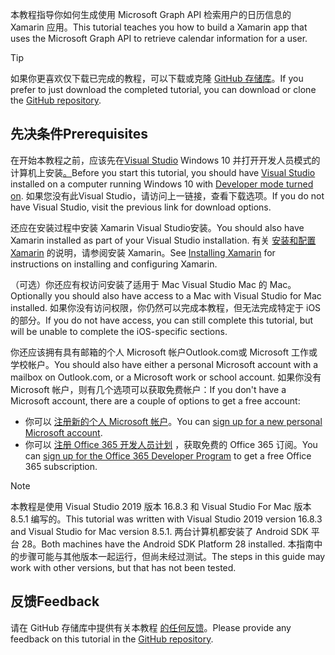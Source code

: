 <!-- markdownlint-disable MD002 MD041 -->

<span data-ttu-id="9b813-101">本教程指导你如何生成使用 Microsoft Graph API 检索用户的日历信息的 Xamarin 应用。</span><span class="sxs-lookup"><span data-stu-id="9b813-101">This tutorial teaches you how to build a Xamarin app that uses the Microsoft Graph API to retrieve calendar information for a user.</span></span>

> [!TIP]
> <span data-ttu-id="9b813-102">如果你更喜欢仅下载已完成的教程，可以下载或克隆 [GitHub 存储库](https://github.com/microsoftgraph/msgraph-training-xamarin)。</span><span class="sxs-lookup"><span data-stu-id="9b813-102">If you prefer to just download the completed tutorial, you can download or clone the [GitHub repository](https://github.com/microsoftgraph/msgraph-training-xamarin).</span></span>

## <a name="prerequisites"></a><span data-ttu-id="9b813-103">先决条件</span><span class="sxs-lookup"><span data-stu-id="9b813-103">Prerequisites</span></span>

<span data-ttu-id="9b813-104">在开始本教程之前，应该先在[Visual Studio](https://visualstudio.microsoft.com/vs/) Windows 10 并打开开发人员模式的计算机上安装[。](https://docs.microsoft.com/windows/uwp/get-started/enable-your-device-for-development)</span><span class="sxs-lookup"><span data-stu-id="9b813-104">Before you start this tutorial, you should have [Visual Studio](https://visualstudio.microsoft.com/vs/) installed on a computer running Windows 10 with [Developer mode turned on](https://docs.microsoft.com/windows/uwp/get-started/enable-your-device-for-development).</span></span> <span data-ttu-id="9b813-105">如果您没有此Visual Studio，请访问上一链接，查看下载选项。</span><span class="sxs-lookup"><span data-stu-id="9b813-105">If you do not have Visual Studio, visit the previous link for download options.</span></span>

<span data-ttu-id="9b813-106">还应在安装过程中安装 Xamarin Visual Studio安装。</span><span class="sxs-lookup"><span data-stu-id="9b813-106">You should also have Xamarin installed as part of your Visual Studio installation.</span></span> <span data-ttu-id="9b813-107">有关 [安装和配置 Xamarin](/xamarin/cross-platform/get-started/installation) 的说明，请参阅安装 Xamarin。</span><span class="sxs-lookup"><span data-stu-id="9b813-107">See [Installing Xamarin](/xamarin/cross-platform/get-started/installation) for instructions on installing and configuring Xamarin.</span></span>

<span data-ttu-id="9b813-108">（可选）你还应有权访问安装了适用于 Mac Visual Studio Mac 的 Mac。</span><span class="sxs-lookup"><span data-stu-id="9b813-108">Optionally you should also have access to a Mac with Visual Studio for Mac installed.</span></span> <span data-ttu-id="9b813-109">如果你没有访问权限，你仍然可以完成本教程，但无法完成特定于 iOS 的部分。</span><span class="sxs-lookup"><span data-stu-id="9b813-109">If you do not have access, you can still complete this tutorial, but will be unable to complete the iOS-specific sections.</span></span>

<span data-ttu-id="9b813-110">你还应该拥有具有邮箱的个人 Microsoft 帐户Outlook.com或 Microsoft 工作或学校帐户。</span><span class="sxs-lookup"><span data-stu-id="9b813-110">You should also have either a personal Microsoft account with a mailbox on Outlook.com, or a Microsoft work or school account.</span></span> <span data-ttu-id="9b813-111">如果你没有 Microsoft 帐户，则有几个选项可以获取免费帐户：</span><span class="sxs-lookup"><span data-stu-id="9b813-111">If you don't have a Microsoft account, there are a couple of options to get a free account:</span></span>

- <span data-ttu-id="9b813-112">你可以 [注册新的个人 Microsoft 帐户](https://signup.live.com/signup?wa=wsignin1.0&rpsnv=12&ct=1454618383&rver=6.4.6456.0&wp=MBI_SSL_SHARED&wreply=https://mail.live.com/default.aspx&id=64855&cbcxt=mai&bk=1454618383&uiflavor=web&uaid=b213a65b4fdc484382b6622b3ecaa547&mkt=E-US&lc=1033&lic=1)。</span><span class="sxs-lookup"><span data-stu-id="9b813-112">You can [sign up for a new personal Microsoft account](https://signup.live.com/signup?wa=wsignin1.0&rpsnv=12&ct=1454618383&rver=6.4.6456.0&wp=MBI_SSL_SHARED&wreply=https://mail.live.com/default.aspx&id=64855&cbcxt=mai&bk=1454618383&uiflavor=web&uaid=b213a65b4fdc484382b6622b3ecaa547&mkt=E-US&lc=1033&lic=1).</span></span>
- <span data-ttu-id="9b813-113">你可以 [注册 Office 365 开发人员计划](https://developer.microsoft.com/office/dev-program) ，获取免费的 Office 365 订阅。</span><span class="sxs-lookup"><span data-stu-id="9b813-113">You can [sign up for the Office 365 Developer Program](https://developer.microsoft.com/office/dev-program) to get a free Office 365 subscription.</span></span>

> [!NOTE]
> <span data-ttu-id="9b813-114">本教程是使用 Visual Studio 2019 版本 16.8.3 和 Visual Studio For Mac 版本 8.5.1 编写的。</span><span class="sxs-lookup"><span data-stu-id="9b813-114">This tutorial was written with Visual Studio 2019 version 16.8.3 and Visual Studio for Mac version 8.5.1.</span></span> <span data-ttu-id="9b813-115">两台计算机都安装了 Android SDK 平台 28。</span><span class="sxs-lookup"><span data-stu-id="9b813-115">Both machines have the Android SDK Platform 28 installed.</span></span> <span data-ttu-id="9b813-116">本指南中的步骤可能与其他版本一起运行，但尚未经过测试。</span><span class="sxs-lookup"><span data-stu-id="9b813-116">The steps in this guide may work with other versions, but that has not been tested.</span></span>

## <a name="feedback"></a><span data-ttu-id="9b813-117">反馈</span><span class="sxs-lookup"><span data-stu-id="9b813-117">Feedback</span></span>

<span data-ttu-id="9b813-118">请在 GitHub 存储库中提供有关本教程 [的任何反馈](https://github.com/microsoftgraph/msgraph-training-xamarin)。</span><span class="sxs-lookup"><span data-stu-id="9b813-118">Please provide any feedback on this tutorial in the [GitHub repository](https://github.com/microsoftgraph/msgraph-training-xamarin).</span></span>
